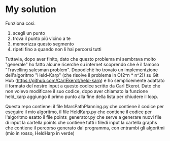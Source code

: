 # My solution

Funziona così:
1) scegli un punto
2) trova il punto più vicino a te
3) memorizza questo segmento
4) ripeti fino a quando non li hai percorsi tutti

Tuttavia, dopo aver finito, dato che questo problema mi sembrava molto "generale" ho fatto alcune ricerche su internet scoprendo che è il famoso "Travelling salesman problem". Dopodichè ho trovato un implementzione dell'algoritmo "Held–Karp" (che risolve il problema in O(2^n * n^2)) su Git Hub (https://github.com/CarlEkerot/held-karp) e ho semplicemente adattato il formato del nostro input a questo codice scritto da Carl Ekerot. Dato che non volevo modificare il suo codice, dopo aver chiamato la funzione held_karp aggiungo il primo punto alla fine della lista per chiudere il loop.

Questa repo contiene:
il file MarsPathPlanning.py che contiene il codice per eseguire il mio algoritmo,
il file HeldKarp.py che contiene il codice per l'algoritmo esatto
il file points_generator.py che serve a generare nuovi file di input
la cartella points che contiene tutti i filedi input
la cartella graphs che contiene il percorso generato dal programma, con entrambi gli algoritmi (mio in rosso, HeldHarp in verde)
